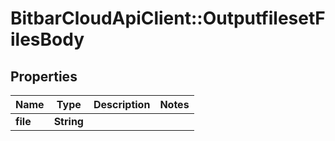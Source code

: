 # BitbarCloudApiClient::OutputfilesetFilesBody

## Properties
Name | Type | Description | Notes
------------ | ------------- | ------------- | -------------
**file** | **String** |  | 

